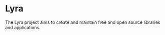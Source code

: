# Lyra

The Lyra project aims to create and maintain free and open source libraries and applications.


